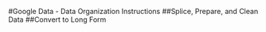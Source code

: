 #Google Data - Data Organization Instructions
##Splice, Prepare, and Clean Data
##Convert to Long Form
